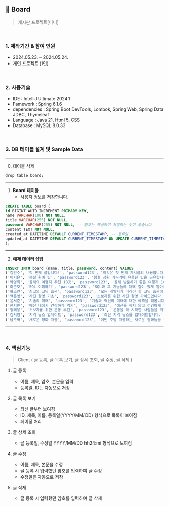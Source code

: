 ## :pushpin: Board
>게시판 프로젝트[미니]


</br>

### 1. 제작기간 & 참여 인원
* 2024.05.23. ~ 2024.05.24.
* 개인 프로젝트 (1인)

</br>

### 2. 사용기술
* IDE : IntelliJ Ultimate 2024.1
* Famework : Spring 6.1.6
* dependencies : Spring Boot DevTools, Lombok, Spring Web, Spring Data JDBC, Thymeleaf
* Language : Java 21, Html 5, CSS
* Database : MySQL 8.0.33

</br>

### 3. DB 테이블 설계 및 Sample Data
---

0. 테이블 삭제

```
drop table board;
```

---

1. **Board 테이블**
   - 사용자 정보를 저장합니다.

```sql
CREATE TABLE board (
id BIGINT AUTO_INCREMENT PRIMARY KEY,
name VARCHAR(100) NOT NULL,
title VARCHAR(255) NOT NULL,
password VARCHAR(255) NOT NULL, -- 암호는 해싱하여 저장하는 것이 좋습니다
content TEXT NOT NULL,
created_at DATETIME DEFAULT CURRENT_TIMESTAMP, -- 등록일
updated_at DATETIME DEFAULT CURRENT_TIMESTAMP ON UPDATE CURRENT_TIMESTAMP -- 수정일
);

```

---

2. **예제 데이터 삽입**
```sql
INSERT INTO board (name, title, password, content) VALUES
('김민수', '첫 번째 글입니다!', 'password123', '이것은 첫 번째 게시글의 내용입니다.'),
('이지은', '봄철 원예 팁', 'password123', '봄철 정원 가꾸기에 유용한 팁을 공유합니다.'),
('박영희', '올해의 여행지 추천 10곳', 'password123', '올해 방문하기 좋은 여행지 10곳을 소개합니다.'),
('최준호', 'SQL 이해하기', 'password123', 'SQL과 그 기능들에 대해 깊이 있게 알아봅시다.'),
('황소연', '최고의 코딩 습관', 'password123', '모든 개발자가 따라야 할 코딩 습관에 대해 알아봅시다.'),
('백은영', '사진 촬영 기초', 'password123', '초보자를 위한 사진 촬영 가이드입니다.'),
('윤서준', '기술의 미래', 'password123', '기술과 혁신의 미래에 대한 예측을 해봅니다.'),
('한지민', '예산 내에서 건강하게 먹기', 'password123', '예산을 깨지 않고 건강하게 먹는 방법을 공유합니다.'),
('정태웅', '초보자를 위한 운동 루틴', 'password123', '운동을 막 시작한 사람들을 위한 효과적인 운동 루틴을 소개합니다.'),
('김서영', '지역 뉴스 업데이트', 'password123', '최신 지역 뉴스를 업데이트합니다.'),
('남주혁', '새로운 영화 개봉', 'password123', '이번 주말 개봉하는 새로운 영화들을 확인해보세요.');

```

---
</br>

### 4. 핵심기능
>Client ( 글 등록, 글 목록 보기, 글 상세 조회, 글 수정, 글 삭제 )   
1. 글 등록
   - 이름, 제목, 암호, 본문을 입력
   - 등록일, ID는 자동으로 저장
  
2. 글 목록 보기
   - 최신 글부터 보여짐
   - ID, 제목, 이름, 등록일(YYYY/MM/DD) 형식으로 목록이 보여짐
   - 페이징 처리
     
3. 글 상세 조회
   - 글 등록일, 수정일 YYYY/MM/DD hh24:mi 형식으로 보여짐

4. 글 수정
   - 이름, 제목, 본문을 수정
   - 글 등록 시 입력했던 암호를 입력하여 글 수정
   - 수정일은 자동으로 저장
     
5. 글 삭제
   - 글 등록 시 입력했던 암호를 입력하여 글 삭제
     
</br>





